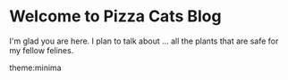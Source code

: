 # Welcome to Pizza Cats Blog

I'm glad you are here. I plan to talk about ... all the plants that are safe for my fellow felines. 

theme:minima
